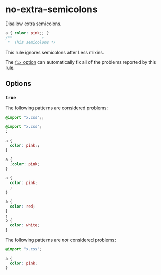 # no-extra-semicolons

Disallow extra semicolons.

<!-- prettier-ignore -->
```css
a { color: pink;; }
/**             ↑
 *  This semicolons */
```

This rule ignores semicolons after Less mixins.

The [`fix` option](https://github.com/stylelint/stylelint/tree/14.1.0/docs/user-guide/usage/options.md#fix) can automatically fix all of the problems reported by this rule.

## Options

### `true`

The following patterns are considered problems:

<!-- prettier-ignore -->
```css
@import "x.css";;
```

<!-- prettier-ignore -->
```css
@import "x.css";
;
```

<!-- prettier-ignore -->
```css
a {
  color: pink;;
}
```

<!-- prettier-ignore -->
```css
a {
  ;color: pink;
}
```

<!-- prettier-ignore -->
```css
a {
  color: pink;
  ;
}
```

<!-- prettier-ignore -->
```css
a {
  color: red;
}
;
b {
  color: white;
}
```

The following patterns are _not_ considered problems:

<!-- prettier-ignore -->
```css
@import "x.css";
```

<!-- prettier-ignore -->
```css
a {
  color: pink;
}
```
